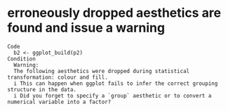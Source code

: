 # erroneously dropped aesthetics are found and issue a warning

    Code
      b2 <- ggplot_build(p2)
    Condition
      Warning:
      The following aesthetics were dropped during statistical transformation: colour and fill.
      i This can happen when ggplot fails to infer the correct grouping structure in the data.
      i Did you forget to specify a `group` aesthetic or to convert a numerical variable into a factor?

